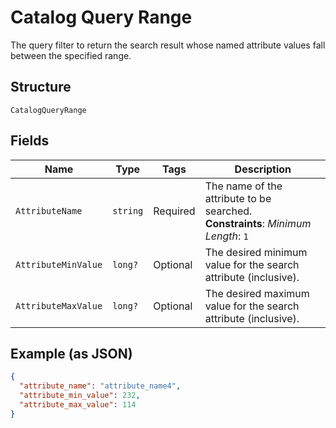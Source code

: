 
# Catalog Query Range

The query filter to return the search result whose named attribute values fall between the specified range.

## Structure

`CatalogQueryRange`

## Fields

| Name | Type | Tags | Description |
|  --- | --- | --- | --- |
| `AttributeName` | `string` | Required | The name of the attribute to be searched.<br>**Constraints**: *Minimum Length*: `1` |
| `AttributeMinValue` | `long?` | Optional | The desired minimum value for the search attribute (inclusive). |
| `AttributeMaxValue` | `long?` | Optional | The desired maximum value for the search attribute (inclusive). |

## Example (as JSON)

```json
{
  "attribute_name": "attribute_name4",
  "attribute_min_value": 232,
  "attribute_max_value": 114
}
```


